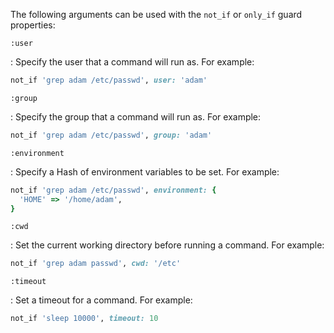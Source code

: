 The following arguments can be used with the `not_if` or `only_if` guard
properties:

`:user`

: Specify the user that a command will run as. For example:

  ```ruby
  not_if 'grep adam /etc/passwd', user: 'adam'
  ```

`:group`

: Specify the group that a command will run as. For example:

  ```ruby
  not_if 'grep adam /etc/passwd', group: 'adam'
  ```

`:environment`

: Specify a Hash of environment variables to be set. For example:

  ```ruby
  not_if 'grep adam /etc/passwd', environment: {
    'HOME' => '/home/adam',
  }
  ```

`:cwd`

: Set the current working directory before running a command. For
  example:

  ```ruby
  not_if 'grep adam passwd', cwd: '/etc'
  ```

`:timeout`

: Set a timeout for a command. For example:

  ```ruby
  not_if 'sleep 10000', timeout: 10
  ```
